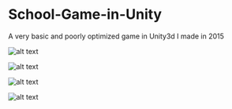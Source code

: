 # School-Game-in-Unity
A very basic and poorly optimized game in Unity3d I made in 2015

![alt text](https://i.postimg.cc/FFfPMCcS/p1.png)

![alt text](https://i.postimg.cc/3wSB62x9/p2.png)

![alt text](https://i.postimg.cc/Hkt3wqGq/p3.png)

![alt text](https://i.postimg.cc/bJNzsKXY/p4.png)
